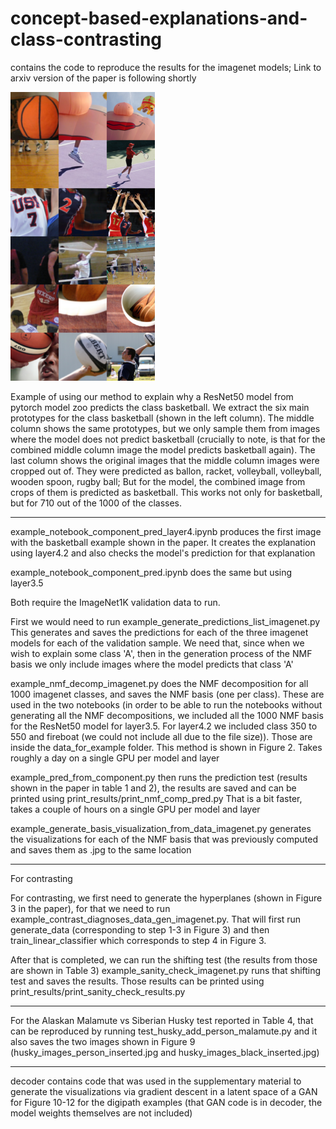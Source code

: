 # concept-based-explanations-and-class-contrasting

contains the code to reproduce the results for the imagenet models; Link to arxiv version of the paper is following shortly


![Alt text](git_readme_image/basketball_example_layer4.png)

Example of using our method to explain why a ResNet50 model from pytorch model zoo predicts the class basketball. We extract the six main prototypes for the class basketball (shown in the left column). The middle column shows the same prototypes, but we only sample them from images where the model does not predict basketball (crucially to note, is that for the combined middle column image the model predicts basketball again). The last column shows the original images that the middle column images were cropped out of. They were predicted as ballon, racket, volleyball, volleyball, wooden spoon, rugby ball; But for the model, the combined image from crops of them is predicted as basketball. This works not only for basketball, but for 710 out of the 1000 of the classes.

--------------------------------------

example_notebook_component_pred_layer4.ipynb produces the first image with the basketball example shown in the paper.
It creates the explanation using layer4.2 and also checks the model's prediction for that explanation

example_notebook_component_pred.ipynb does the same but using layer3.5

Both require the ImageNet1K validation data to run.


First we would need to run example_generate_predictions_list_imagenet.py
This generates and saves the predictions for each of the three imagenet models for each of the validation sample. We need that, since when we
wish to explain some class 'A', then in the generation process of the NMF basis we only include images where the model predicts that class 'A'

example_nmf_decomp_imagenet.py does the NMF decomposition for all 1000 imagenet classes, and saves the NMF basis (one per class).
These are used in the two notebooks (in order to be able to run the notebooks without generating all the NMF decompositions, we included all the 1000 NMF basis for
the ResNet50 model for layer3.5. For layer4.2 we included class 350 to 550 and fireboat (we could not include all due to the file size)). Those are inside the data_for_example folder. This method is shown in Figure 2.
Takes roughly a day on a single GPU per model and layer

example_pred_from_component.py then runs the prediction test (results shown in the paper in table 1 and 2), the results are saved and can be printed using print_results/print_nmf_comp_pred.py
That is a bit faster, takes a couple of hours on a single GPU per model and layer


example_generate_basis_visualization_from_data_imagenet.py generates the visualizations for each of the NMF basis that was previously computed and saves
them as .jpg to the same location




-------------------

For contrasting

For contrasting, we first need to generate the hyperplanes (shown in Figure 3 in the paper), for that we need to run example_contrast_diagnoses_data_gen_imagenet.py.
That will first run generate_data (corresponding to step 1-3 in Figure 3) and then train_linear_classifier which corresponds to step 4 in Figure 3.

After that is completed, we can run the shifting test (the results from those are shown in Table 3)
example_sanity_check_imagenet.py runs that shifting test and saves the results.
Those results can be printed using print_results/print_sanity_check_results.py



-----------------


For the Alaskan Malamute vs Siberian Husky test reported in Table 4, that can be reproduced by running test_husky_add_person_malamute.py
and it also saves the two images shown in Figure 9 (husky_images_person_inserted.jpg and husky_images_black_inserted.jpg)


-----------------

decoder contains code that was used in the supplementary material to generate the visualizations via gradient descent in a latent space of a GAN for Figure 10-12 for the digipath examples (that GAN code is in decoder, the model weights themselves are not included)














